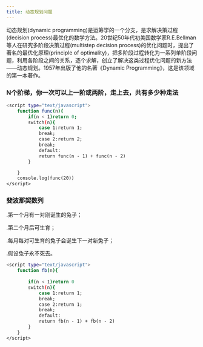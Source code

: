 ```yaml
---
title: 动态规划问题
---
```


动态规划(dynamic programming)是运筹学的一个分支，是求解决策过程(decision process)最优化的数学方法。20世纪50年代初美国数学家R.E.Bellman等人在研究多阶段决策过程(multistep decision process)的优化问题时，提出了著名的最优化原理(principle of optimality)，把多阶段过程转化为一系列单阶段问题，利用各阶段之间的关系，逐个求解，创立了解决这类过程优化问题的新方法——动态规划。1957年出版了他的名著《Dynamic Programming》，这是该领域的第一本著作。

### N个阶梯，你一次可以上一阶或两阶，走上去，共有多少种走法
``` bash
<script type="text/javascript">
	function func(n){
		if(n < 1)return 0;
		switch(n){
			case 1:return 1;
			break;
			case 2:return 2;
			break;
			default:
			return func(n - 1) + func(n - 2)
		}

	}
	console.log(func(20))
</script>
```
### 斐波那契数列

.第一个月有一对刚诞生的兔子；

.第二个月后可生育；

.每月每对可生育的兔子会诞生下一对新兔子；

.假设兔子永不死去。

``` bash
<script type="text/javascript">
	function fb(n){
		
		if(n < 1)return 0
		switch(n){
			case 1:return 1;
			break;
			case 2:return 1;
			break;
			default:
			return fb(n - 1) + fb(n - 2)
		}
	}
</script> 
```